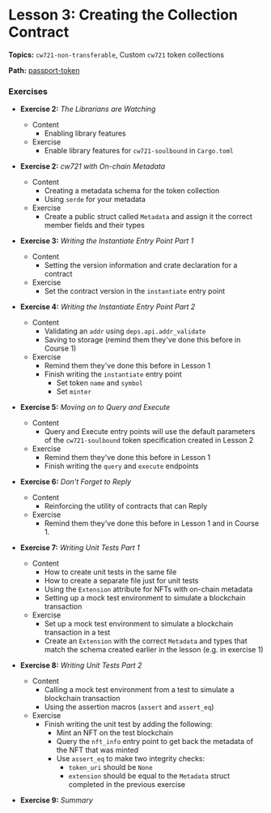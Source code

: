 # Lesson 3: Creating the Collection Contract

**Topics:** `cw721-non-transferable`, Custom `cw721` token collections

**Path:** [passport-token](https://github.com/drewstaylor/area-52-course-2/tree/main/nft/passport-token)

### Exercises

- **Exercise 2:** _The Librarians are Watching_
  - Content
    - Enabling library features
  - Exercise
    - Enable library features for `cw721-soulbound` in `Cargo.toml`
    

- **Exercise 2:** _cw721 with On-chain Metadata_
  - Content
    - Creating a metadata schema for the token collection
    - Using `serde` for your metadata
  - Exercise
    - Create a public struct called `Metadata` and assign it the correct member fields and their types

<!-- - **Exercise 3:** _Helpful Types, Aliases and Visibilty_
  - Content
    - Modify from [prework](https://github.com/phi-labs-ltd/area-52-course2-prework/blob/main/course-02-cw721/lesson-03_cw721-visa/exercise-07/exercise.md)
  - Create the following helper types and give them public visibility
    - pub type Extension = Option<Metadata>;
    - pub type Cw721MetadataContract<'a> = cw721_soulbound::Cw721Contract<'a, Extension, Empty, Empty, Empty>;
    - pub type ExecuteMsg = cw721_soulbound::ExecuteMsg<Extension, Empty>; -->

- **Exercise 3:** _Writing the Instantiate Entry Point Part 1_
  - Content
    - Setting the version information and crate declaration for a contract
  - Exercise
    - Set the contract version in the `instantiate` entry point

- **Exercise 4:** _Writing the Instantiate Entry Point Part 2_
  - Content
    - Validating an `addr` using `deps.api.addr_validate`
    - Saving to storage (remind them they've done this before in Course 1)
  - Exercise
    - Remind them they've done this before in Lesson 1
    - Finish writing the `instantiate` entry point
      - Set token `name` and `symbol`
      - Set `minter`

- **Exercise 5:** _Moving on to Query and Execute_
  - Content
    - Query and Execute entry points will use the default parameters of the `cw721-soulbound` token specification created in Lesson 2
  - Exercise
    - Remind them they've done this before in Lesson 1
    - Finish writing the `query` and `execute` endpoints

- **Exercise 6:** _Don't Forget to Reply_
  - Content
    - Reinforcing the utility of contracts that can Reply
  - Exercise
    - Remind them they've done this before in Lesson 1 and in Course 1.

- **Exercise 7:** _Writing Unit Tests Part 1_
  - Content
    - How to create unit tests in the same file
    - How to create a separate file just for unit tests
    - Using the `Extension` attribute for NFTs with on-chain metadata
    - Setting up a mock test environment to simulate a blockchain transaction
  - Exercise
    - Set up a mock test environment to simulate a blockchain transaction in a test
    - Create an `Extension` with the correct `Metadata` and types that match the schema created earlier in the lesson (e.g. in exercise 1)

- **Exercise 8:** _Writing Unit Tests Part 2_
  - Content
    - Calling a mock test environment from a test to simulate a blockchain transaction
    - Using the assertion macros (`assert` and `assert_eq`)
  - Exercise
    - Finish writing the unit test by adding the following:
      - Mint an NFT on the test blockchain
      - Query the `nft_info` entry point to get back the metadata of the NFT that was minted
      - Use `assert_eq` to make two integrity checks:
        - `token_uri` should be `None`
        - `extension` should be equal to the `Metadata` struct completed in the previous exercise

- **Exercise 9:** _Summary_